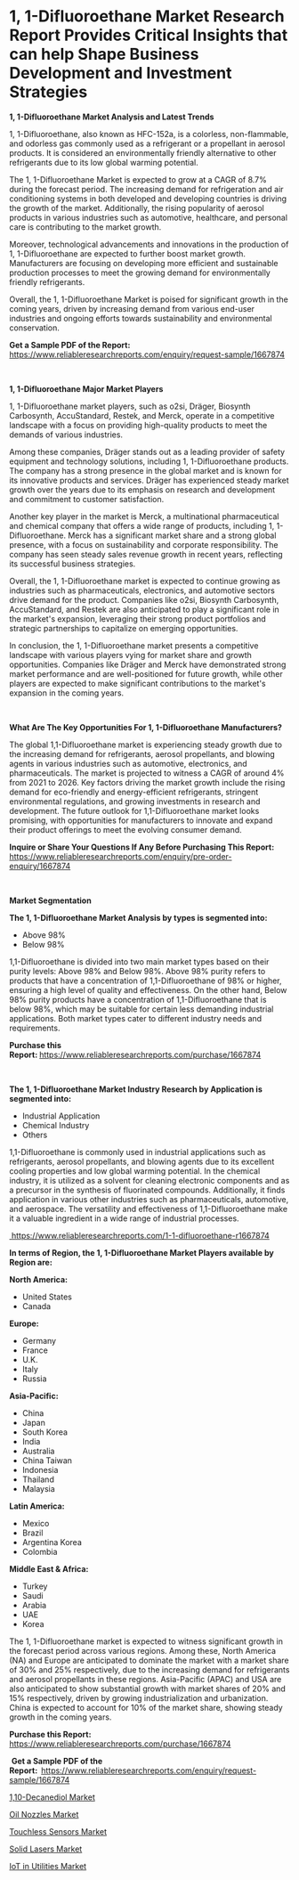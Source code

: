 <p><h1>1, 1-Difluoroethane Market Research Report Provides Critical Insights that can help Shape Business Development and Investment Strategies</h1></p><p><strong>1, 1-Difluoroethane Market Analysis and Latest Trends</strong></p>
<p><p>1, 1-Difluoroethane, also known as HFC-152a, is a colorless, non-flammable, and odorless gas commonly used as a refrigerant or a propellant in aerosol products. It is considered an environmentally friendly alternative to other refrigerants due to its low global warming potential.</p><p>The 1, 1-Difluoroethane Market is expected to grow at a CAGR of 8.7% during the forecast period. The increasing demand for refrigeration and air conditioning systems in both developed and developing countries is driving the growth of the market. Additionally, the rising popularity of aerosol products in various industries such as automotive, healthcare, and personal care is contributing to the market growth.</p><p>Moreover, technological advancements and innovations in the production of 1, 1-Difluoroethane are expected to further boost market growth. Manufacturers are focusing on developing more efficient and sustainable production processes to meet the growing demand for environmentally friendly refrigerants.</p><p>Overall, the 1, 1-Difluoroethane Market is poised for significant growth in the coming years, driven by increasing demand from various end-user industries and ongoing efforts towards sustainability and environmental conservation.</p></p>
<p><strong>Get a Sample PDF of the Report:&nbsp;</strong> <a href="https://www.reliableresearchreports.com/enquiry/request-sample/1667874">https://www.reliableresearchreports.com/enquiry/request-sample/1667874</a></p>
<p>&nbsp;</p>
<p><strong>1, 1-Difluoroethane Major Market Players</strong></p>
<p><p>1, 1-Difluoroethane market players, such as o2si, Dräger, Biosynth Carbosynth, AccuStandard, Restek, and Merck, operate in a competitive landscape with a focus on providing high-quality products to meet the demands of various industries. </p><p>Among these companies, Dräger stands out as a leading provider of safety equipment and technology solutions, including 1, 1-Difluoroethane products. The company has a strong presence in the global market and is known for its innovative products and services. Dräger has experienced steady market growth over the years due to its emphasis on research and development and commitment to customer satisfaction.</p><p>Another key player in the market is Merck, a multinational pharmaceutical and chemical company that offers a wide range of products, including 1, 1-Difluoroethane. Merck has a significant market share and a strong global presence, with a focus on sustainability and corporate responsibility. The company has seen steady sales revenue growth in recent years, reflecting its successful business strategies.</p><p>Overall, the 1, 1-Difluoroethane market is expected to continue growing as industries such as pharmaceuticals, electronics, and automotive sectors drive demand for the product. Companies like o2si, Biosynth Carbosynth, AccuStandard, and Restek are also anticipated to play a significant role in the market's expansion, leveraging their strong product portfolios and strategic partnerships to capitalize on emerging opportunities.</p><p>In conclusion, the 1, 1-Difluoroethane market presents a competitive landscape with various players vying for market share and growth opportunities. Companies like Dräger and Merck have demonstrated strong market performance and are well-positioned for future growth, while other players are expected to make significant contributions to the market's expansion in the coming years.</p></p>
<p>&nbsp;</p>
<p><strong>What Are The Key Opportunities For 1, 1-Difluoroethane Manufacturers?</strong></p>
<p><p>The global 1,1-Difluoroethane market is experiencing steady growth due to the increasing demand for refrigerants, aerosol propellants, and blowing agents in various industries such as automotive, electronics, and pharmaceuticals. The market is projected to witness a CAGR of around 4% from 2021 to 2026. Key factors driving the market growth include the rising demand for eco-friendly and energy-efficient refrigerants, stringent environmental regulations, and growing investments in research and development. The future outlook for 1,1-Difluoroethane market looks promising, with opportunities for manufacturers to innovate and expand their product offerings to meet the evolving consumer demand.</p></p>
<p><strong>Inquire or Share Your Questions If Any Before Purchasing This Report:</strong> <a href="https://www.reliableresearchreports.com/enquiry/pre-order-enquiry/1667874">https://www.reliableresearchreports.com/enquiry/pre-order-enquiry/1667874</a></p>
<p>&nbsp;</p>
<p><strong>Market Segmentation</strong></p>
<p><strong>The 1, 1-Difluoroethane Market Analysis by types is segmented into:</strong></p>
<p><ul><li>Above 98%</li><li>Below 98%</li></ul></p>
<p><p>1,1-Difluoroethane is divided into two main market types based on their purity levels: Above 98% and Below 98%. Above 98% purity refers to products that have a concentration of 1,1-Difluoroethane of 98% or higher, ensuring a high level of quality and effectiveness. On the other hand, Below 98% purity products have a concentration of 1,1-Difluoroethane that is below 98%, which may be suitable for certain less demanding industrial applications. Both market types cater to different industry needs and requirements.</p></p>
<p><strong>Purchase this Report:&nbsp;</strong><a href="https://www.reliableresearchreports.com/purchase/1667874">https://www.reliableresearchreports.com/purchase/1667874</a></p>
<p>&nbsp;</p>
<p><strong>The 1, 1-Difluoroethane Market Industry Research by Application is segmented into:</strong></p>
<p><ul><li>Industrial Application</li><li>Chemical Industry</li><li>Others</li></ul></p>
<p><p>1,1-Difluoroethane is commonly used in industrial applications such as refrigerants, aerosol propellants, and blowing agents due to its excellent cooling properties and low global warming potential. In the chemical industry, it is utilized as a solvent for cleaning electronic components and as a precursor in the synthesis of fluorinated compounds. Additionally, it finds application in various other industries such as pharmaceuticals, automotive, and aerospace. The versatility and effectiveness of 1,1-Difluoroethane make it a valuable ingredient in a wide range of industrial processes.</p></p>
<p><a href="https://www.reliableresearchreports.com/1-1-difluoroethane-r1667874">&nbsp;https://www.reliableresearchreports.com/1-1-difluoroethane-r1667874</a></p>
<p><strong>In terms of Region, the 1, 1-Difluoroethane Market Players available by Region are:</strong></p>
<p>
    <p> <strong> North America: </strong>
        <ul>
            <li>United States</li>
            <li>Canada</li>
        </ul>
        </p> 
    <p> <strong> Europe: </strong>
        <ul>
            <li>Germany</li>
            <li>France</li>
            <li>U.K.</li>
            <li>Italy</li>
            <li>Russia</li>
        </ul>
        </p> 
    <p> <strong> Asia-Pacific: </strong>
        <ul>
            <li>China</li>
            <li>Japan</li>
            <li>South Korea</li>
            <li>India</li>
            <li>Australia</li>
            <li>China Taiwan</li>
            <li>Indonesia</li>
            <li>Thailand</li>
            <li>Malaysia</li>
        </ul>
        </p> 
    <p> <strong> Latin America: </strong>
        <ul>
            <li>Mexico</li>
            <li>Brazil</li>
            <li>Argentina Korea</li>
            <li>Colombia</li>
        </ul>
        </p> 
    <p> <strong> Middle East & Africa: </strong>
        <ul>
            <li>Turkey</li>
            <li>Saudi</li>
            <li>Arabia</li>
            <li>UAE</li>
            <li>Korea</li>
        </ul>
    </p>
    </p>
<p><p>The 1, 1-Difluoroethane market is expected to witness significant growth in the forecast period across various regions. Among these, North America (NA) and Europe are anticipated to dominate the market with a market share of 30% and 25% respectively, due to the increasing demand for refrigerants and aerosol propellants in these regions. Asia-Pacific (APAC) and USA are also anticipated to show substantial growth with market shares of 20% and 15% respectively, driven by growing industrialization and urbanization. China is expected to account for 10% of the market share, showing steady growth in the coming years.</p></p>
<p><strong>Purchase this Report: </strong><a href="https://www.reliableresearchreports.com/purchase/1667874">https://www.reliableresearchreports.com/purchase/1667874</a></p>
<p>&nbsp;<strong>Get a Sample PDF of the Report:&nbsp;&nbsp;</strong><a href="https://www.reliableresearchreports.com/enquiry/request-sample/1667874">https://www.reliableresearchreports.com/enquiry/request-sample/1667874</a></p>
<p><strong></strong></p>
<p><p><a href="https://github.com/Hazelklievgspy6vdcsmu106w/Market-Research-Report-List-2/blob/main/110-decanediol-market.md">1,10-Decanediol Market</a></p><p><a href="https://www.linkedin.com/pulse/oil-nozzles-market-size-outlook-forecast-2024-2031-crowd-data-io2lc?trackingId=Me0bkqxPW1P7ubE9JWf9Tw%3D%3D">Oil Nozzles Market</a></p><p><a href="https://issuu.com/reportprime-2/docs/touchless-sensors-market-size-2030.pptx">Touchless Sensors Market</a></p><p><a href="https://issuu.com/reportprime-2/docs/solid-lasers-market-size-2030.pptx">Solid Lasers Market</a></p><p><a href="https://www.linkedin.com/pulse/iot-utilities-market-analysis-its-cagr-segmentation-global-zv2ec?trackingId=4Q9XggMS%2BwjMdvGc852RCA%3D%3D">IoT in Utilities Market</a></p></p>